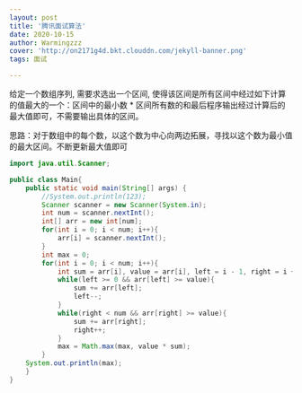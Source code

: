 ```yaml
---
layout: post
title: '腾讯面试算法'
date: 2020-10-15
author: Warmingzzz
cover: 'http://on2171g4d.bkt.clouddn.com/jekyll-banner.png'
tags: 面试

---
```


给定一个数组序列, 需要求选出一个区间, 使得该区间是所有区间中经过如下计算的值最大的一个：区间中的最小数 * 区间所有数的和最后程序输出经过计算后的最大值即可，不需要输出具体的区间。



思路：对于数组中的每个数，以这个数为中心向两边拓展，寻找以这个数为最小值的最大区间。不断更新最大值即可

```java
import java.util.Scanner;

public class Main{
    public static void main(String[] args) {
        //System.out.println(123);
        Scanner scanner = new Scanner(System.in);
        int num = scanner.nextInt();
        int[] arr = new int[num];
        for(int i = 0; i < num; i++){
            arr[i] = scanner.nextInt();
        }
        int max = 0;
        for(int i = 0; i < num; i++){
            int sum = arr[i], value = arr[i], left = i - 1, right = i + 1;
            while(left >= 0 && arr[left] >= value){
                sum += arr[left];
                left--;
            }
            while(right < num && arr[right] >= value){
                sum += arr[right];
                right++;
            }
            max = Math.max(max, value * sum);
        }
    System.out.println(max);
    }
}
```

